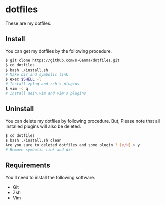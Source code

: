 # dotfiles
These are my dotfiles.

## Install
You can get my dotfiles by the following procedure.

```sh
$ git clone https://github.com/K-Ganma/dotfiles.git
$ cd dotfiles
$ bash ./install.sh
# Make dir and symbolic link
$ exec $SHELL -l
# Install zplug and zsh's plugins
$ vim -c q
# Install dein.vim and vim's plugins
```

## Uninstall
You can delete my dotfiles by following procedure.
But, Please note that all installed plugins will also be deleted.

```sh
$ cd dotfiles
$ bash ./install.sh clean
Are you sure to deleted dotfiles and some plugin ? [y/N] > y
# Remove symbolic link and dir
```

## Requirements
You'll need to install the following software.
- Git
- Zsh
- Vim

